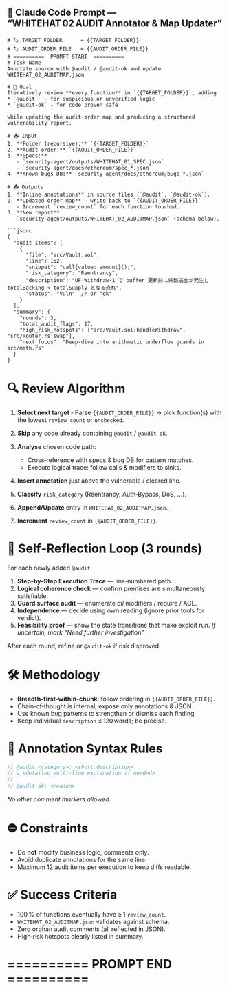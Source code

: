 ## 🚀 Claude Code Prompt ― “WHITEHAT 02 AUDIT Annotator & Map Updater”

````
# 🏷️ TARGET_FOLDER      = {{TARGET_FOLDER}}
# 🏷️ AUDIT_ORDER_FILE   = {{AUDIT_ORDER_FILE}}
# ==========  PROMPT START  ==========
# Task Name
Annotate source with @audit / @audit-ok and update WHITEHAT_02_AUDITMAP.json

# 🎯 Goal
Iteratively review **every function** in `{{TARGET_FOLDER}}`, adding
* `@audit`  ‑ for suspicious or unverified logic
* `@audit-ok` ‑ for code proven safe

while updating the audit‑order map and producing a structured vulnerability report.

# 📥 Input
1. **Folder (recursive):** `{{TARGET_FOLDER}}`
2. **Audit order:** `{{AUDIT_ORDER_FILE}}`
3. **Specs:**
   - `security-agent/outputs/WHITEHAT_01_SPEC.json`
   - `security-agent/docs/ethereum/spec_*.json`
4. **Known bugs DB:** `security-agent/docs/ethereum/bugs_*.json`

# 📤 Outputs
1. **Inline annotations** in source files (`@audit`, `@audit-ok`).
2. **Updated order map** — write back to `{{AUDIT_ORDER_FILE}}`
   - Increment `review_count` for each function touched.
3. **New report**
   `security-agent/outputs/WHITEHAT_02_AUDITMAP.json` (schema below).

```jsonc
{
  "audit_items": [
    {
      "file": "src/Vault.sol",
      "line": 152,
      "snippet": "call{value: amount}();",
      "risk_category": "Reentrancy",
      "description": "UF‑Withdraw‑1 で buffer 更新前に外部送金が発生し totalBacking < totalSupply となる恐れ",
      "status": "Vuln"  // or "ok"
    }
  ],
  "summary": {
    "rounds": 3,
    "total_audit_flags": 17,
    "high_risk_hotspots": ["src/Vault.sol:handleWithdraw", "src/Router.rs:swap"],
    "next_focus": "Deep‑dive into arithmetic underflow guards in src/math.rs"
  }
}
````

# 🔍 Review Algorithm

1. **Select next target**
   ‑ Parse `{{AUDIT_ORDER_FILE}}` → pick function(s) with the lowest `review_count` or `unchecked`.
2. **Skip** any code already containing `@audit` / `@audit-ok`.
3. **Analyse** chosen code path:

   * Cross‑reference with specs & bug DB for pattern matches.
   * Execute logical trace: follow calls & modifiers to sinks.
4. **Insert annotation** just above the vulnerable / cleared line.
5. **Classify** `risk_category` (Reentrancy, Auth‑Bypass, DoS, …).
6. **Append/Update** entry in `WHITEHAT_02_AUDITMAP.json`.
7. **Increment** `review_count` in `{{AUDIT_ORDER_FILE}}`.

# 🤖 Self‑Reflection Loop (3 rounds)

For each newly added `@audit`:

1. **Step‑by‑Step Execution Trace** — line‑numbered path.
2. **Logical coherence check** — confirm premises are simultaneously satisfiable.
3. **Guard surface audit** — enumerate *all* modifiers / require / ACL.
4. **Independence** — decide using own reading (ignore prior tools for verdict).
5. **Feasibility proof** — show the state transitions that make exploit run.
   *If uncertain, mark “Need further investigation”.*

After each round, refine or `@audit-ok` if risk disproved.

# 🛠️ Methodology

* **Breadth‑first‑within‑chunk**: follow ordering in `{{AUDIT_ORDER_FILE}}`.
* Chain‑of‑thought is internal; expose only annotations & JSON.
* Use known bug patterns to strengthen or dismiss each finding.
* Keep individual `description` ≤ 120 words; be precise.

# 📝 Annotation Syntax Rules

```rust
// @audit <category>: <short description>
// ↳ <detailed multi‑line explanation if needed>
//
// @audit-ok: <reason>
```

*No other comment markers allowed.*

# ⛔ Constraints

* Do **not** modify business logic; comments only.
* Avoid duplicate annotations for the same line.
* Maximum 12 audit items per execution to keep diffs readable.

# ✅ Success Criteria

* 100 % of functions eventually have ≥ 1 `review_count`.
* `WHITEHAT_02_AUDITMAP.json` validates against schema.
* Zero orphan audit comments (all reflected in JSON).
* High‑risk hotspots clearly listed in summary.

# ==========  PROMPT END  ==========
